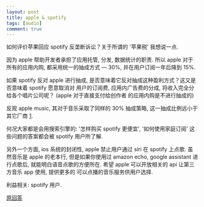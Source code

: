 ```yaml
---
layout: post
title: apple & spotify
tags: [audio]
comment: true
---
```


如何评价苹果回应 spotify 反垄断诉讼？关于所谓的 '苹果税' 我想说一点.

因为 apple 帮助开发者承担了应用托管, 分发, 数据统计的职责. 所以 apple 对于所有的应用内购, 都采用统一的抽成方式 — 30%, 并在用户订阅一年后降到 15%.

如果 spotify 反对 apple 进行抽成, 是否意味着它反对抽成这种盈利方式？这又是否意味着 spotify 愿意取消对 用户的订阅费, 应用内广告费的分成, 将收入完全分给各个唱片公司呢？ (apple 对于直接支付给创作者 的应用内购是不进行抽成的)

反观 apple music, 其对于音乐采取了同样的 30% 抽成策略, 这一抽成比例远小于其它厂商 [1](https://new.qq.com/cmsn/20150616/20150616008728).

何况大家都是会用搜索引擎的:  '怎样购买 spotify 更便宜', '如何使用家庭订阅' 这些问题的答案都会被 spotify 用户所了解.

另外一个方面, ios 系统的封闭性, apple 禁止用户通过 siri 在 spotify 上点歌. 虽然音乐是 apple 的老本行, 但是如果你使用过 amazon echo, google assistant 进行点歌后, 就能明白语音点歌的方便所在. 希望 apple 可以开放相关的 api 让第三方音乐 app 使用, 提供更多的 可以点播的音乐服务供用户选择.

利益相关: spotify 用户.

[原回答](https://www.zhihu.com/question/316150926/answer/624721854)
